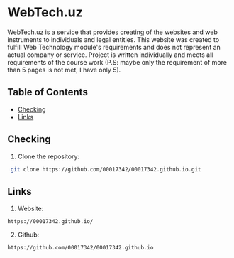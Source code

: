 # WebTech.uz
WebTech.uz is a service that provides creating of the websites and web instruments to individuals and legal entities. This website was created to fulfill Web Technology module's requirements and does not represent an actual company or service. Project is written individually and meets all requirements of the course work (P.S: maybe only the requirement of more than 5 pages is not met, I have only 5).

## Table of Contents
- [Checking](#checking)
- [Links](#links)

## Checking
1. Clone the repository:
```bash
 git clone https://github.com/00017342/00017342.github.io.git
```

## Links
1. Website:
```
https://00017342.github.io/
```
2. Github:
```
https://github.com/00017342/00017342.github.io
```